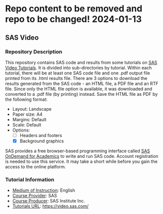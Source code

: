 # Repo content to be removed and repo to be changed! 2024-01-13

## SAS Video

### Repository Description 

This repository contains SAS code and results from some tutorials on [SAS Video Tutorials](https://video.sas.com/). It is divided into sub-directories by tutorial. Within each tutorial, there will be at least one SAS code file and one .pdf output file printed from its .html results file. There are 3 options to download the results generated from the SAS code - an HTML file, a PDF file and an RTF file. Since only the HTML file option is available, it was downloaded and converted to a .pdf file (by printing) instead. Save the HTML file as PDF by the following format: 
- Layout: Landscape
- Paper size: A4
- Margins: Default
- Scale: Default
- Options: 
    - [ ] Headers and footers 
    - [x] Background graphics

SAS provides a free browser-based programming interface called [SAS OnDemand for Academics](https://www.sas.com/en_us/software/on-demand-for-academics.html) to write and run SAS code. Account registration is needed to use this service. It may take a short while before you gain the access to the online platform. 

### Tutorial Information

- <ins>Medium of Instruction</ins>: English
- <ins>Course Provider</ins>: SAS
- <ins>Course Producer</ins>: SAS Institute Inc.
- <ins>Tutorials URL</ins>: https://video.sas.com/
